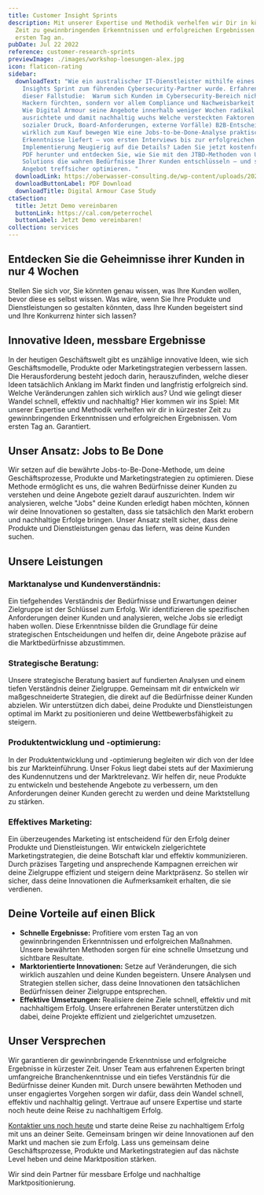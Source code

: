```yaml
---
title: Customer Insight Sprints
description: Mit unserer Expertise und Methodik verhelfen wir Dir in kürzester
  Zeit zu gewinnbringenden Erkenntnissen und erfolgreichen Ergebnissen. Vom
  ersten Tag an.
pubDate: Jul 22 2022
reference: customer-research-sprints
previewImage: ./images/workshop-loesungen-alex.jpg
icon: flaticon-rating
sidebar:
  downloadText: "Wie ein australischer IT-Dienstleister mithilfe eines Customer
    Insights Sprint zum führenden Cybersecurity-Partner wurde. Erfahren Sie in
    dieser Fallstudie:  Warum sich Kunden im Cybersecurity-Bereich nicht nur vor
    Hackern fürchten, sondern vor allem Compliance und Nachweisbarkeit verlangen
    Wie Digital Armour seine Angebote innerhalb weniger Wochen radikal neu
    ausrichtete und damit nachhaltig wuchs Welche versteckten Faktoren (z. B.
    sozialer Druck, Board-Anforderungen, externe Vorfälle) B2B-Entscheider
    wirklich zum Kauf bewegen Wie eine Jobs-to-be-Done-Analyse praktische
    Erkenntnisse liefert – von ersten Interviews bis zur erfolgreichen
    Implementierung Neugierig auf die Details? Laden Sie jetzt kostenfrei das
    PDF herunter und entdecken Sie, wie Sie mit den JTBD-Methoden von UTXO
    Solutions die wahren Bedürfnisse Ihrer Kunden entschlüsseln – und so Ihr
    Angebot treffsicher optimieren. "
  downloadLink: https://oberwasser-consulting.de/wp-content/uploads/2025/03/Digital-Armour-Mit-JTBD-zum-Cybersecurity-Marktfuhrer_FIN.pdf
  downloadButtonLabel: PDF Download
  downloadTitle: Digital Armour Case Study
ctaSection:
  title: Jetzt Demo vereinbaren
  buttonLink: https://cal.com/peterrochel
  buttonLabel: Jetzt Demo vereinbaren!
collection: services
---
```


## Entdecken Sie die Geheimnisse ihrer Kunden in nur 4 Wochen

Stellen Sie sich vor, Sie könnten genau wissen, was Ihre Kunden wollen, bevor diese es selbst wissen. Was wäre, wenn Sie Ihre Produkte und Dienstleistungen so gestalten könnten, dass Ihre Kunden begeistert sind und Ihre Konkurrenz hinter sich lassen?


## Innovative Ideen, messbare Ergebnisse

In der heutigen Geschäftswelt gibt es unzählige innovative Ideen, wie sich Geschäftsmodelle, Produkte oder Marketingstrategien verbessern lassen. Die Herausforderung besteht jedoch darin, herauszufinden, welche dieser Ideen tatsächlich Anklang im Markt finden und langfristig erfolgreich sind. Welche Veränderungen zahlen sich wirklich aus? Und wie gelingt dieser Wandel schnell, effektiv und nachhaltig? Hier kommen wir ins Spiel: Mit unserer Expertise und Methodik verhelfen wir dir in kürzester Zeit zu gewinnbringenden Erkenntnissen und erfolgreichen Ergebnissen. Vom ersten Tag an. Garantiert.

## Unser Ansatz: Jobs to Be Done

Wir setzen auf die bewährte Jobs-to-Be-Done-Methode, um deine Geschäftsprozesse, Produkte und Marketingstrategien zu optimieren. Diese Methode ermöglicht es uns, die wahren Bedürfnisse deiner Kunden zu verstehen und deine Angebote gezielt darauf auszurichten. Indem wir analysieren, welche "Jobs" deine Kunden erledigt haben möchten, können wir deine Innovationen so gestalten, dass sie tatsächlich den Markt erobern und nachhaltige Erfolge bringen. Unser Ansatz stellt sicher, dass deine Produkte und Dienstleistungen genau das liefern, was deine Kunden suchen.

## Unsere Leistungen

### Marktanalyse und Kundenverständnis:

Ein tiefgehendes Verständnis der Bedürfnisse und Erwartungen deiner Zielgruppe ist der Schlüssel zum Erfolg. Wir identifizieren die spezifischen Anforderungen deiner Kunden und analysieren, welche Jobs sie erledigt haben wollen. Diese Erkenntnisse bilden die Grundlage für deine strategischen Entscheidungen und helfen dir, deine Angebote präzise auf die Marktbedürfnisse abzustimmen.

### Strategische Beratung:

Unsere strategische Beratung basiert auf fundierten Analysen und einem tiefen Verständnis deiner Zielgruppe. Gemeinsam mit dir entwickeln wir maßgeschneiderte Strategien, die direkt auf die Bedürfnisse deiner Kunden abzielen. Wir unterstützen dich dabei, deine Produkte und Dienstleistungen optimal im Markt zu positionieren und deine Wettbewerbsfähigkeit zu steigern.

### Produktentwicklung und -optimierung:

In der Produktentwicklung und -optimierung begleiten wir dich von der Idee bis zur Markteinführung. Unser Fokus liegt dabei stets auf der Maximierung des Kundennutzens und der Marktrelevanz. Wir helfen dir, neue Produkte zu entwickeln und bestehende Angebote zu verbessern, um den Anforderungen deiner Kunden gerecht zu werden und deine Marktstellung zu stärken.

### Effektives Marketing:

Ein überzeugendes Marketing ist entscheidend für den Erfolg deiner Produkte und Dienstleistungen. Wir entwickeln zielgerichtete Marketingstrategien, die deine Botschaft klar und effektiv kommunizieren. Durch präzises Targeting und ansprechende Kampagnen erreichen wir deine Zielgruppe effizient und steigern deine Marktpräsenz. So stellen wir sicher, dass deine Innovationen die Aufmerksamkeit erhalten, die sie verdienen.

## Deine Vorteile auf einen Blick

* **Schnelle Ergebnisse:** Profitiere vom ersten Tag an von gewinnbringenden Erkenntnissen und erfolgreichen Maßnahmen. Unsere bewährten Methoden sorgen für eine schnelle Umsetzung und sichtbare Resultate.
* **Marktorientierte Innovationen:** Setze auf Veränderungen, die sich wirklich auszahlen und deine Kunden begeistern. Unsere Analysen und Strategien stellen sicher, dass deine Innovationen den tatsächlichen Bedürfnissen deiner Zielgruppe entsprechen.
* **Effektive Umsetzungen:** Realisiere deine Ziele schnell, effektiv und mit nachhaltigem Erfolg. Unsere erfahrenen Berater unterstützen dich dabei, deine Projekte effizient und zielgerichtet umzusetzen.

## Unser Versprechen

Wir garantieren dir gewinnbringende Erkenntnisse und erfolgreiche Ergebnisse in kürzester Zeit. Unser Team aus erfahrenen Experten bringt umfangreiche Branchenkenntnisse und ein tiefes Verständnis für die Bedürfnisse deiner Kunden mit. Durch unsere bewährten Methoden und unser engagiertes Vorgehen sorgen wir dafür, dass dein Wandel schnell, effektiv und nachhaltig gelingt. Vertraue auf unsere Expertise und starte noch heute deine Reise zu nachhaltigem Erfolg.

[Kontaktier uns noch heute](/kontakt) und starte deine Reise zu nachhaltigem Erfolg mit uns an deiner Seite. Gemeinsam bringen wir deine Innovationen auf den Markt und machen sie zum Erfolg. Lass uns gemeinsam deine Geschäftsprozesse, Produkte und Marketingstrategien auf das nächste Level heben und deine Marktposition stärken.

Wir sind dein Partner für messbare Erfolge und nachhaltige Marktpositionierung.
